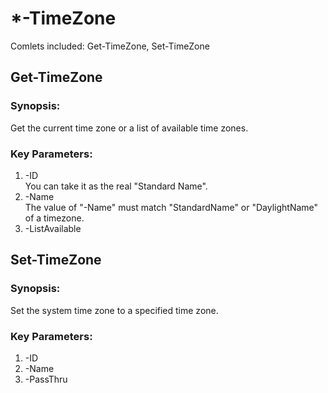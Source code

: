 # *-TimeZone 

Comlets included: Get-TimeZone, Set-TimeZone

## Get-TimeZone

### Synopsis:
Get the current time zone or a list of available time zones.

### Key Parameters: 
1. -ID  
   You can take it as the real "Standard Name".  
2. -Name  
   The value of "-Name" must match "StandardName" or "DaylightName" of a timezone.  
3. -ListAvailable  


## Set-TimeZone

### Synopsis:
Set the system time zone to a specified time zone.

### Key Parameters: 
1. -ID  
2. -Name  
3. -PassThru  
